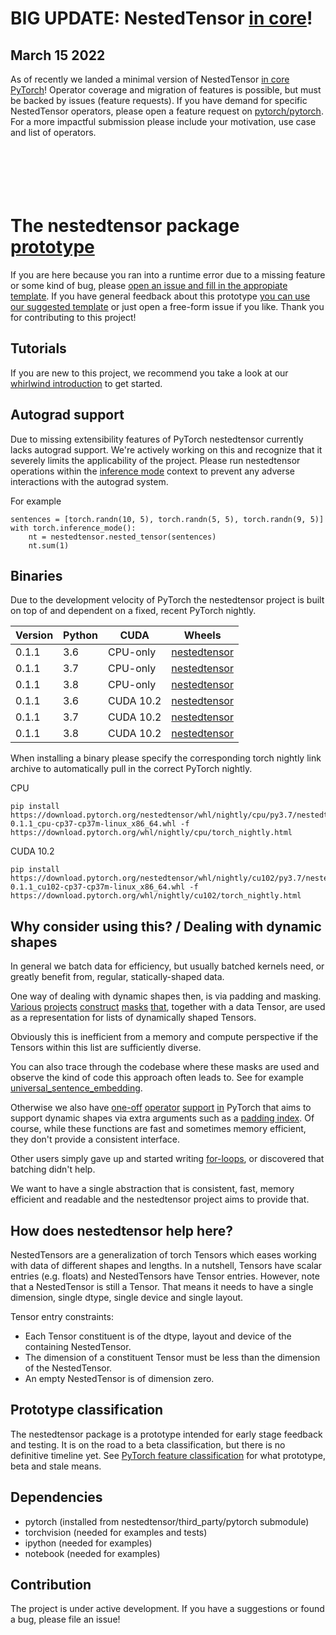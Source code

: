 # BIG UPDATE: NestedTensor [in core](https://pytorch.org/docs/master/nested.html)!

## March 15 2022
As of recently we landed a minimal version of NestedTensor [in core PyTorch](https://pytorch.org/docs/master/nested.html)!
Operator coverage and migration of features is possible, but must be backed by issues (feature requests). If you have demand for specific NestedTensor operators, please open a feature request on [pytorch/pytorch](https://github.com/pytorch/pytorch/issues/new?assignees=&labels=&template=feature-request.yml). For a more impactful submission please include your motivation, use case and list of operators.
<br />
<br />
<br />
<br />
<br />
<br />

# The nestedtensor package [prototype](https://pytorch.org/blog/pytorch-feature-classification-changes/#prototype)

If you are here because you ran into a runtime error due to a missing feature or some kind of bug, please [open an issue and fill in the appropiate template](https://github.com/pytorch/nestedtensor/issues/new/choose). If you have general feedback about this prototype [you can use our suggested template](https://github.com/pytorch/nestedtensor/issues/new?assignees=&labels=&template=prototype-feedback.md&title=) or just open a free-form issue if you like. Thank you for contributing to this project!

## Tutorials

If you are new to this project, we recommend you take a look at our [whirlwind introduction](https://colab.research.google.com/github/pytorch/nestedtensor/blob/master/tutorials/notebooks/basic.ipynb) to get started.

## Autograd support

Due to missing extensibility features of PyTorch nestedtensor currently lacks autograd support. We're actively working on this and recognize that it severely limits the applicability of the project. Please run nestedtensor operations within the [inference mode](https://github.com/ailzhang/rfcs/blob/rfc0011/RFC-0011-InferenceMode.md) context to prevent any adverse interactions with the autograd system.

For example
```
sentences = [torch.randn(10, 5), torch.randn(5, 5), torch.randn(9, 5)]
with torch.inference_mode():    
    nt = nestedtensor.nested_tensor(sentences)
    nt.sum(1)
```

## Binaries

Due to the development velocity of PyTorch the nestedtensor project is built on top of and dependent on a fixed, recent PyTorch nightly.

| Version | Python | CUDA | Wheels |
| --- | ---- | ------ | ---- |
| 0.1.1 | 3.6 | CPU-only | [nestedtensor](https://download.pytorch.org/nestedtensor/whl/nightly/cpu/py3.6/nestedtensor-0.1.1_cpu-cp36-cp36m-linux_x86_64.whl) |
| 0.1.1 | 3.7 | CPU-only | [nestedtensor](https://download.pytorch.org/nestedtensor/whl/nightly/cpu/py3.7/nestedtensor-0.1.1_cpu-cp37-cp37m-linux_x86_64.whl) |
| 0.1.1 | 3.8 | CPU-only | [nestedtensor](https://download.pytorch.org/nestedtensor/whl/nightly/cpu/py3.8/nestedtensor-0.1.1_cpu-cp38-cp38m-linux_x86_64.whl) |
| 0.1.1 | 3.6 | CUDA 10.2 | [nestedtensor](https://download.pytorch.org/nestedtensor/whl/nightly/cpu/py3.6/nestedtensor-0.1.1_cu102-cp36-cp36m-linux_x86_64.whl) |
| 0.1.1 | 3.7 | CUDA 10.2 | [nestedtensor](https://download.pytorch.org/nestedtensor/whl/nightly/cpu/py3.7/nestedtensor-0.1.1_cu102-cp37-cp37m-linux_x86_64.whl) |
| 0.1.1 | 3.8 | CUDA 10.2 | [nestedtensor](https://download.pytorch.org/nestedtensor/whl/nightly/cpu/py3.8/nestedtensor-0.1.1_cu102-cp38-cp38m-linux_x86_64.whl) |

When installing a binary please specify the corresponding torch nightly link archive to automatically pull in the correct PyTorch nightly.

CPU
```
pip install https://download.pytorch.org/nestedtensor/whl/nightly/cpu/py3.7/nestedtensor-0.1.1_cpu-cp37-cp37m-linux_x86_64.whl -f https://download.pytorch.org/whl/nightly/cpu/torch_nightly.html
```

CUDA 10.2
```
pip install https://download.pytorch.org/nestedtensor/whl/nightly/cu102/py3.7/nestedtensor-0.1.1_cu102-cp37-cp37m-linux_x86_64.whl -f https://download.pytorch.org/whl/nightly/cu102/torch_nightly.html
```

## Why consider using this? / Dealing with dynamic shapes

In general we batch data for efficiency, but usually batched kernels need, or greatly benefit from, regular, statically-shaped data.

One way of dealing with dynamic shapes then, is via padding and masking.
[Various](https://github.com/pytorch/fairseq/blob/54b934417d95baa1b0076089c61bde32728e34cf/fairseq/data/audio/raw_audio_dataset.py#L92)
[projects](https://github.com/facebookresearch/ParlAI/blob/8200396cdd08cfd26b01fe52b4a3bd0654081182/parlai/agents/drqa/utils.py#L143)
[construct](https://github.com/facebookresearch/detr/blob/4e1a9281bc5621dcd65f3438631de25e255c4269/util/misc.py#L306)
[masks](https://github.com/pytorch/vision/blob/24f16a338391d6f45aa6291c48eb6d5513771631/references/detection/utils.py#L102)
[that](https://github.com/pytorch/audio/blob/3250d3df168c956389bd16956aa458ce111570d0/examples/pipeline_wav2letter/datasets.py#L90), together with a data Tensor, are used as a representation for lists of dynamically shaped Tensors.

Obviously this is inefficient from a memory and compute perspective if the Tensors within this list are sufficiently diverse.

You can also trace through the codebase where these masks are used and observe the kind of code this approach often leads to. See for example [universal_sentence_embedding](https://github.com/facebookresearch/ParlAI/blob/8200396cdd08cfd26b01fe52b4a3bd0654081182/parlai/agents/drqa/utils.py#L143).

Otherwise we also have 
[one-off](https://pytorch.org/docs/master/generated/torch.nn.utils.rnn.pack_padded_sequence.html?highlight=pack_padded_sequence)
[operator](https://pytorch.org/docs/master/generated/torch.nn.CrossEntropyLoss.html#torch.nn.CrossEntropyLoss)
[support](https://pytorch.org/docs/master/generated/torch.nn.MultiheadAttention.html#torch.nn.MultiheadAttention)
[in](https://pytorch.org/docs/master/generated/torch.nn.EmbeddingBag.html#torch.nn.EmbeddingBag) 
PyTorch that aims to support dynamic shapes via extra arguments such as a
[padding index](https://pytorch.org/docs/master/generated/torch.nn.CrossEntropyLoss.html#torch.nn.CrossEntropyLoss).
Of course, while these functions are fast and sometimes memory efficient, they don't provide a consistent interface.

Other users simply gave up and started writing [for-loops](https://github.com/pytorch/vision/blob/1aef87d01eec2c0989458387fa04baebcc86ea7b/torchvision/models/detection/transform.py#L97), or discovered that batching didn't help.

We want to have a single abstraction that is consistent, fast, memory efficient and readable and the nestedtensor project aims to provide that.

## How does nestedtensor help here?

NestedTensors are a generalization of torch Tensors which eases working with data of different shapes and lengths. 
In a nutshell, Tensors have scalar entries (e.g. floats) and NestedTensors have Tensor entries. However, note that
a NestedTensor is still a Tensor. That means it needs to have a single dimension, single dtype, single device and single layout.

 Tensor entry constraints:
 - Each Tensor constituent is of the dtype, layout and device of the containing NestedTensor.
 - The dimension of a constituent Tensor must be less than the dimension of the NestedTensor. 
 - An empty NestedTensor is of dimension zero.

## Prototype classification

The nestedtensor package is a prototype intended for early stage feedback and testing. It is on the road to a beta classification, but there is no definitive timeline yet. See [PyTorch feature classification](https://pytorch.org/docs/stable/index.html) for what prototype, beta and stale means.

## Dependencies

- pytorch (installed from nestedtensor/third_party/pytorch submodule)
- torchvision (needed for examples and tests)
- ipython (needed for examples)
- notebook (needed for examples)

## Contribution
The project is under active development. If you have a suggestions or found a bug, please file an issue!
